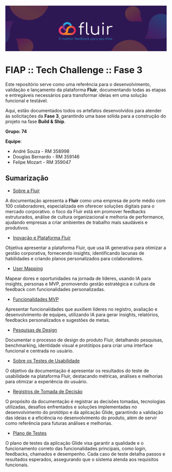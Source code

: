 ![](/Imagens/capa-fluir.png)


# FIAP :: Tech Challenge :: Fase 3


Este repositório serve como uma referência para o desenvolvimento, validação e lançamento da plataforma **Fluir**, documentando todas as etapas e entregáveis necessários para transformar ideias em uma solução funcional e testável.

Aqui, estão documentados todos os artefatos desenvolvidos para atender às solicitações da **Fase 3**, garantindo uma base sólida para a construção do projeto na fase **Build & Ship**.


**Grupo: 74**


**Equipe**:

- André Souza - RM 358998
- Douglas Bernardo - RM 359146
- Felipe Mozart - RM 359047



## Sumarização

- [Sobre a Fluir](/Sumarização/1-sobre-a-fluir.md)

A documentação apresenta a **Fluir** como uma empresa de porte médio com 100 colaboradores, especializada em oferecer soluções digitais para o mercado corporativo. o foco da Fluir está em promover feedbacks estruturados, análise de cultura organizacional e melhoria de performance, ajudando empresas a criar ambientes de trabalho mais saudáveis e produtivos.


- [Inovação e Plataforma Fluir](/Sumarização/2-inovacao-e-plataforma-fluir.md) 
  
Objetiva apresentar a plataforma Fluir, que usa IA generativa para otimizar a gestão corporativa, fornecendo insights, identificando lacunas de habilidades e criando planos personalizados para colaboradores.
  
- [User Mapping](/Sumarização/3-user-mapping.md)
  
Mapear dores e oportunidades na jornada de líderes, usando IA para insights, personas e MVP, promovendo gestão estratégica e cultura de feedback com funcionalidades personalizadas.


- [Funcionalidades MVP](/Sumarização/4-funcionalidades-mvp.md)

Apresentar funcionalidades que auxiliem líderes no registro, avaliação e desenvolvimento de equipes, utilizando IA para gerar insights, relatórios, feedbacks personalizados e sugestões de metas.


- [Pesquisas de Design](/Sumarização/5-pesquisas-de-design.md)

Documentar o processo de design do produto Fluir, detalhando pesquisas, benchmarking, identidade visual e protótipos para criar uma interface funcional e centrada no usuário.

- [Sobre os Testes de Usabilidade](/Sumarização/6-sobre-o-teste-de-usabilidade.md)

O objetivo da documentação é apresentar os resultados do teste de usabilidade na plataforma Fluir, destacando métricas, análises e melhorias para otimizar a experiência do usuário.


- [Registros de Tomada de Decisão](/Sumarização/7-registros-decisao.md)

O propósito da documentação é registrar as decisões tomadas, tecnologias utilizadas, desafios enfrentados e soluções implementadas no desenvolvimento do protótipo e da aplicação Glide, garantindo a validação das ideias e a eficiência no desenvolvimento do produto, além de servir como referência para futuras análises e melhorias.


- [Plano de Testes](https://github.com/FelipeMozart/FIAP-fase3/blob/main/Sumariza%C3%A7%C3%A3o/8-teste-funcional.md)

O plano de testes da aplicação Glide visa garantir a qualidade e o funcionamento correto das funcionalidades principais, como login, feedbacks, chamados e desempenho. Cada caso de teste detalha passos e resultados esperados, assegurando que o sistema atenda aos requisitos funcionais.



